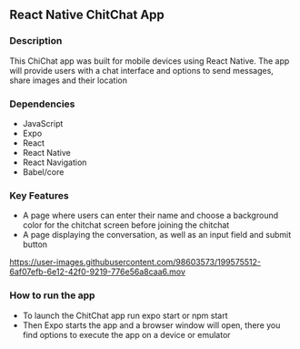 ## React Native ChitChat App

### Description

This ChiChat app was built for mobile devices using React Native. The app will provide users with a chat interface and options to send messages, share images and their location

### Dependencies

- JavaScript
- Expo
- React
- React Native
- React Navigation
- Babel/core

### Key Features

- A page where users can enter their name and choose a background color for the chitchat screen before joining the chitchat
- A page displaying the conversation, as well as an input field and submit button

https://user-images.githubusercontent.com/98603573/199575512-6af07efb-6e12-42f0-9219-776e56a8caa6.mov

### How to run the app

- To launch the ChitChat app run expo start or npm start
- Then Expo starts the app and a browser window will open, there you find options to execute the app on a device or emulator
